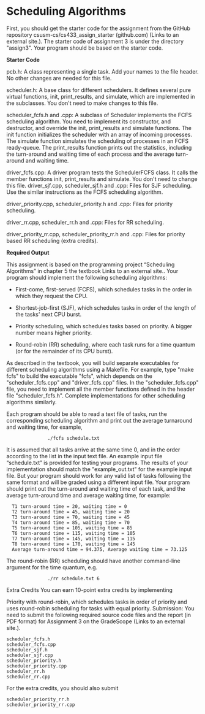 # Scheduling Algorithms

First, you should get the starter code for the assignment from the GitHub repository csusm-cs/cs433_assign_starter (github.com) (Links to an external site.). The starter code of assignment 3 is under the directory "assign3". Your program should be based on the starter code. 

**Starter Code**

pcb.h: A class representing a single task. Add your names to the file header. No other changes are needed for this file.

scheduler.h: A base class for different schedulers. It defines several pure virtual functions, init, print_results, and simulate, which are implemented in the subclasses. You don't need to make changes to this file. 

scheduler_fcfs.h and .cpp: A subclass of Scheduler implements the FCFS scheduling algorithm. You need to implement its constructor, and destructor, and override the init, print_results and simulate functions. The init function initializes the scheduler with an array of incoming processes. The simulate function simulates the scheduling of processes in an FCFS ready-queue. The print_results function prints out the statistics, including the turn-around and waiting time of each process and the average turn-around and waiting time. 

driver_fcfs.cpp: A driver program tests the SchedulerFCFS class. It calls the member functions init, print_results and simulate. You don't need to change this file.
driver_sjf.cpp, scheduler_sjf.h and .cpp: Files for SJF scheduling. Use the similar instructions as the FCFS scheduling algorithm.

driver_priority.cpp, scheduler_priority.h and .cpp: Files for priority scheduling.

driver_rr.cpp, scheduler_rr.h and .cpp: Files for RR scheduling.

driver_priority_rr.cpp, scheduler_priority_rr.h and .cpp: Files for priority based RR scheduling (extra credits).

**Required Output**

This assignment is based on the programming project “Scheduling Algorithms” in chapter 5 the textbook Links to an external site.. Your program should implement the following scheduling algorithms:

- First-come, first-served (FCFS), which schedules tasks in the order in which they request the CPU. 

- Shortest-job-first (SJF), which schedules tasks in order of the length of the tasks' next CPU burst.

- Priority scheduling, which schedules tasks based on priority. A bigger number means higher priority.

- Round-robin (RR) scheduling, where each task runs for a time quantum (or for the remainder of its CPU burst).

As described in the textbook, you will build separate executables for different scheduling algorithms using a Makefile. For example, type "make fcfs" to build the executable "fcfs", which depends on the "scheduler_fcfs.cpp" and "driver_fcfs.cpp" files. In the "scheduler_fcfs.cpp" file, you need to implement all the member functions defined in the header file "scheduler_fcfs.h".  Complete implementations for other scheduling algorithms similarly. 

Each program should be able to read a text file of tasks, run the corresponding scheduling algorithm and print out the average turnaround and waiting time, for example, 

                   ./fcfs schedule.txt
It is assumed that all tasks arrive at the same time 0, and in the order according to the list in the input text file. An example input file “schedule.txt” is provided for testing your programs. The results of your implementation should match the "example_out.txt" for the example input file. But your program should work for any valid list of tasks following the same format and will be graded using a different input file.  Your program should print out the turn-around and waiting time of each task, and the average turn-around time and average waiting time, for example:

      T1 turn-around time = 20, waiting time = 0
      T2 turn-around time = 45, waiting time = 20
      T3 turn-around time = 70, waiting time = 45
      T4 turn-around time = 85, waiting time = 70
      T5 turn-around time = 105, waiting time = 85
      T6 turn-around time = 115, waiting time = 105
      T7 turn-around time = 145, waiting time = 115
      T8 turn-around time = 170, waiting time = 145
      Average turn-around time = 94.375, Average waiting time = 73.125
The round-robin (RR) scheduling should have another command-line argument for the time quantum, e.g.

                   ./rr schedule.txt 6
Extra Credits
You can earn 10-point extra credits by implementing

Priority with round-robin, which schedules tasks in order of priority and uses round-robin scheduling for tasks with equal priority.
Submission:
You need to submit the following required source code files and the report (in PDF format) for Assignment 3 on the GradeScope (Links to an external site.).

    scheduler_fcfs.h
    scheduler_fcfs.cpp
    scheduler_sjf.h
    scheduler_sjf.cpp
    scheduler_priority.h
    scheduler_priority.cpp
    scheduler_rr.h
    scheduler_rr.cpp
For the extra credits, you should also submit

    scheduler_priority_rr.h
    scheduler_priority_rr.cpp
